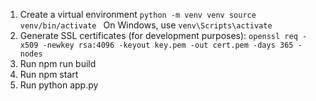 1. Create a virtual environment
`python -m venv venv source venv/bin/activate `
On Windows, use `venv\Scripts\activate`
2. Generate SSL certificates (for development purposes):
`openssl req -x509 -newkey rsa:4096 -keyout key.pem -out cert.pem -days 365 -nodes`
3. Run npm run build
4. Run npm start
5. Run python app.py